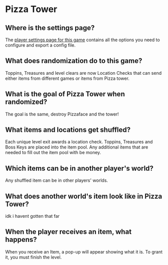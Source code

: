 # Pizza Tower

## Where is the settings page?

The [player settings page for this game](../player-settings) contains all the options you need to configure and export a
config file.

## What does randomization do to this game?

Toppins, Treasures and level clears are now Location Checks that can send either items from different games or items from Pizza tower.

## What is the goal of Pizza Tower when randomized?

The goal is the same, destroy Pizzaface and the tower!

## What items and locations get shuffled?

Each unique level exit awards a location check.
Toppins, Treasures and Boss Keys are placed into the item pool.
Any additional items that are needed to fill out the item pool with be money.

## Which items can be in another player's world?

Any shuffled item can be in other players' worlds.

## What does another world's item look like in Pizza Tower?

idk i havent gotten that far

## When the player receives an item, what happens?

When you receive an Item, a pop-up will appear showing what it is. To grant it, you must finish the level.


